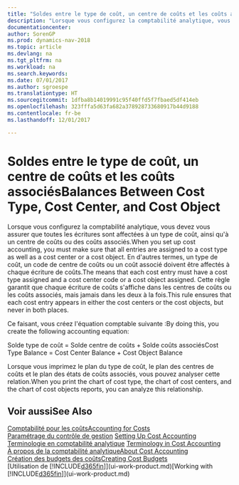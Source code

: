 ```yaml
---
title: "Soldes entre le type de coût, un centre de coûts et les coûts associés"
description: "Lorsque vous configurez la comptabilité analytique, vous devez vous assurer que toutes les écritures sont affectées à un type de coût, ainsi qu'à un centre de coûts ou des coûts associés. En d'autres termes, un type de coût, un code de centre de coûts ou un coût associé doivent être affectés à chaque écriture de coûts. Cette règle garantit que chaque écriture de coûts s'affiche dans les centres de coûts ou les coûts associés, mais jamais dans les deux à la fois."
documentationcenter: 
author: SorenGP
ms.prod: dynamics-nav-2018
ms.topic: article
ms.devlang: na
ms.tgt_pltfrm: na
ms.workload: na
ms.search.keywords: 
ms.date: 07/01/2017
ms.author: sgroespe
ms.translationtype: HT
ms.sourcegitcommit: 1dfba8b14019991c95f40ffd5f7fbaed5df414eb
ms.openlocfilehash: 323fffa5d63fa682a378928733680917b44d9188
ms.contentlocale: fr-be
ms.lasthandoff: 12/01/2017

---
```

# <a name="balances-between-cost-type-cost-center-and-cost-object"></a><span data-ttu-id="87026-105">Soldes entre le type de coût, un centre de coûts et les coûts associés</span><span class="sxs-lookup"><span data-stu-id="87026-105">Balances Between Cost Type, Cost Center, and Cost Object</span></span>
<span data-ttu-id="87026-106">Lorsque vous configurez la comptabilité analytique, vous devez vous assurer que toutes les écritures sont affectées à un type de coût, ainsi qu'à un centre de coûts ou des coûts associés.</span><span class="sxs-lookup"><span data-stu-id="87026-106">When you set up cost accounting, you must make sure that all entries are assigned to a cost type as well as a cost center or a cost object.</span></span> <span data-ttu-id="87026-107">En d'autres termes, un type de coût, un code de centre de coûts ou un coût associé doivent être affectés à chaque écriture de coûts.</span><span class="sxs-lookup"><span data-stu-id="87026-107">The means that each cost entry must have a cost type assigned and a cost center code or a cost object assigned.</span></span> <span data-ttu-id="87026-108">Cette règle garantit que chaque écriture de coûts s'affiche dans les centres de coûts ou les coûts associés, mais jamais dans les deux à la fois.</span><span class="sxs-lookup"><span data-stu-id="87026-108">This rule ensures that each cost entry appears in either the cost centers or the cost objects, but never in both places.</span></span>  

 <span data-ttu-id="87026-109">Ce faisant, vous créez l'équation comptable suivante :</span><span class="sxs-lookup"><span data-stu-id="87026-109">By doing this, you create the following accounting equation:</span></span>  

 <span data-ttu-id="87026-110">Solde type de coût = Solde centre de coûts + Solde coûts associés</span><span class="sxs-lookup"><span data-stu-id="87026-110">Cost Type Balance = Cost Center Balance + Cost Object Balance</span></span>  

 <span data-ttu-id="87026-111">Lorsque vous imprimez le plan du type de coût, le plan des centres de coûts et le plan des états de coûts associés, vous pouvez analyser cette relation.</span><span class="sxs-lookup"><span data-stu-id="87026-111">When you print the chart of cost type, the chart of cost centers, and the chart of cost objects reports, you can analyze this relationship.</span></span>  

## <a name="see-also"></a><span data-ttu-id="87026-112">Voir aussi</span><span class="sxs-lookup"><span data-stu-id="87026-112">See Also</span></span>  
[<span data-ttu-id="87026-113">Comptabilité pour les coûts</span><span class="sxs-lookup"><span data-stu-id="87026-113">Accounting for Costs</span></span>](finance-manage-cost-accounting.md)  
 <span data-ttu-id="87026-114">[Paramétrage du contrôle de gestion](finance-set-up-cost-accounting.md) </span><span class="sxs-lookup"><span data-stu-id="87026-114">[Setting Up Cost Accounting](finance-set-up-cost-accounting.md) </span></span>  
 <span data-ttu-id="87026-115">[Terminologie en comptabilité analytique](finance-terminology-in-cost-accounting.md) </span><span class="sxs-lookup"><span data-stu-id="87026-115">[Terminology in Cost Accounting](finance-terminology-in-cost-accounting.md) </span></span>  
 [<span data-ttu-id="87026-116">À propos de la comptabilité analytique</span><span class="sxs-lookup"><span data-stu-id="87026-116">About Cost Accounting</span></span>](finance-about-cost-accounting.md)  
 [<span data-ttu-id="87026-117">Création des budgets des coûts</span><span class="sxs-lookup"><span data-stu-id="87026-117">Creating Cost Budgets</span></span>](finance-create-cost-budgets.md)  
 <span data-ttu-id="87026-118">[Utilisation de [!INCLUDE[d365fin](includes/d365fin_md.md)]](ui-work-product.md)</span><span class="sxs-lookup"><span data-stu-id="87026-118">[Working with [!INCLUDE[d365fin](includes/d365fin_md.md)]](ui-work-product.md)</span></span>

